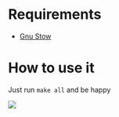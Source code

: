 # Requirements

- [Gnu Stow](https://www.gnu.org/software/stow/)

# How to use it 

Just run `make all` and be happy

![](http://images.redetv.uol.com.br/public/jornalismo/redetvinoticias/20170222195219ESfCVpApzN.jpg)
